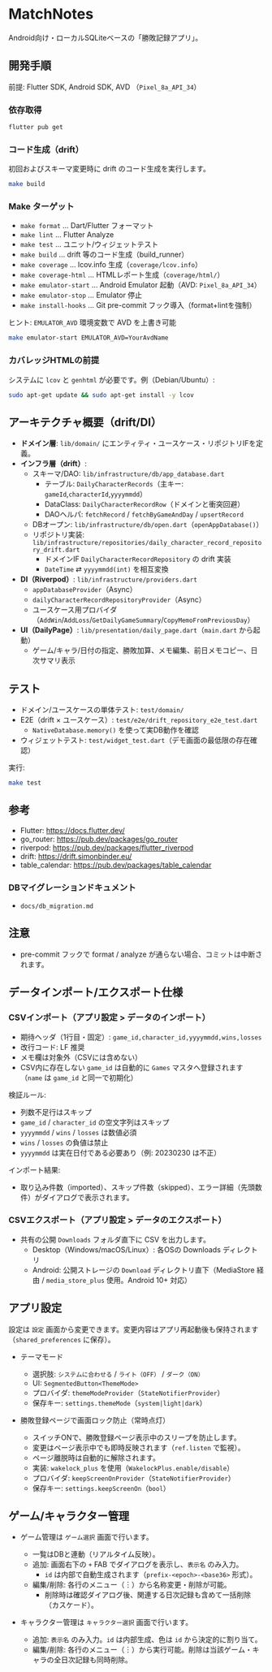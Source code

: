 # MatchNotes

 Android向け・ローカルSQLiteベースの「勝敗記録アプリ」。

## 開発手順

前提: Flutter SDK, Android SDK, AVD （`Pixel_8a_API_34`）

### 依存取得

```bash
flutter pub get
```

### コード生成（drift）

初回およびスキーマ変更時に drift のコード生成を実行します。

```bash
make build
```

### Make ターゲット

- `make format` … Dart/Flutter フォーマット
- `make lint` … Flutter Analyze
- `make test` … ユニット/ウィジェットテスト
- `make build` … drift 等のコード生成（build_runner）
- `make coverage` … lcov.info 生成（`coverage/lcov.info`）
- `make coverage-html` … HTMLレポート生成（`coverage/html/`）
- `make emulator-start` … Android Emulator 起動（AVD: `Pixel_8a_API_34`）
- `make emulator-stop` … Emulator 停止
- `make install-hooks` … Git pre-commit フック導入（format+lintを強制）

ヒント: `EMULATOR_AVD` 環境変数で AVD を上書き可能

```bash
make emulator-start EMULATOR_AVD=YourAvdName
```

### カバレッジHTMLの前提

システムに `lcov` と `genhtml` が必要です。例（Debian/Ubuntu）:

```bash
sudo apt-get update && sudo apt-get install -y lcov
```

## アーキテクチャ概要（drift/DI）

- **ドメイン層**: `lib/domain/` にエンティティ・ユースケース・リポジトリIFを定義。
- **インフラ層（drift）**:
  - スキーマ/DAO: `lib/infrastructure/db/app_database.dart`
    - テーブル: `DailyCharacterRecords`（主キー: `gameId`,`characterId`,`yyyymmdd`）
    - DataClass: `DailyCharacterRecordRow`（ドメインと衝突回避）
    - DAOヘルパ: `fetchRecord` / `fetchByGameAndDay` / `upsertRecord`
  - DBオープン: `lib/infrastructure/db/open.dart`（`openAppDatabase()`）
  - リポジトリ実装: `lib/infrastructure/repositories/daily_character_record_repository_drift.dart`
    - ドメインIF `DailyCharacterRecordRepository` の drift 実装
    - `DateTime` ⇄ `yyyymmdd(int)` を相互変換
- **DI（Riverpod）**: `lib/infrastructure/providers.dart`
  - `appDatabaseProvider`（Async）
  - `dailyCharacterRecordRepositoryProvider`（Async）
  - ユースケース用プロバイダ（`AddWin`/`AddLoss`/`GetDailyGameSummary`/`CopyMemoFromPreviousDay`）
- **UI（DailyPage）**: `lib/presentation/daily_page.dart`（`main.dart` から起動）
  - ゲーム/キャラ/日付の指定、勝敗加算、メモ編集、前日メモコピー、日次サマリ表示

## テスト

- ドメイン/ユースケースの単体テスト: `test/domain/`
- E2E（drift × ユースケース）: `test/e2e/drift_repository_e2e_test.dart`
  - `NativeDatabase.memory()` を使って実DB動作を確認
- ウィジェットテスト: `test/widget_test.dart`（デモ画面の最低限の存在確認）

実行:

```bash
make test
```

## 参考

 - Flutter: https://docs.flutter.dev/
 - go_router: https://pub.dev/packages/go_router
 - riverpod: https://pub.dev/packages/flutter_riverpod
 - drift: https://drift.simonbinder.eu/
 - table_calendar: https://pub.dev/packages/table_calendar

### DBマイグレーションドキュメント

- `docs/db_migration.md`

## 注意

- pre-commit フックで format / analyze が通らない場合、コミットは中断されます。

## データインポート/エクスポート仕様

### CSVインポート（アプリ設定 > データのインポート）

- 期待ヘッダ（1行目・固定）: `game_id,character_id,yyyymmdd,wins,losses`
- 改行コード: LF 推奨
- メモ欄は対象外（CSVには含めない）
- CSV内に存在しない `game_id` は自動的に `Games` マスタへ登録されます（`name` は `game_id` と同一で初期化）

検証ルール:

- 列数不足行はスキップ
- `game_id` / `character_id` の空文字列はスキップ
- `yyyymmdd` / `wins` / `losses` は数値必須
- `wins` / `losses` の負値は禁止
- `yyyymmdd` は実在日付である必要あり（例: 20230230 は不正）

インポート結果:

- 取り込み件数（imported）、スキップ件数（skipped）、エラー詳細（先頭数件）がダイアログで表示されます。

### CSVエクスポート（アプリ設定 > データのエクスポート）

- 共有の公開 `Downloads` フォルダ直下に CSV を出力します。
  - Desktop（Windows/macOS/Linux）: 各OSの Downloads ディレクトリ
  - Android: 公開ストレージの `Download` ディレクトリ直下（MediaStore 経由 / `media_store_plus` 使用。Android 10+ 対応）

## アプリ設定

設定は `設定` 画面から変更できます。変更内容はアプリ再起動後も保持されます（`shared_preferences` に保存）。

- テーマモード
  - 選択肢: `システムに合わせる` / `ライト（OFF）` / `ダーク（ON）`
  - UI: `SegmentedButton<ThemeMode>`
  - プロバイダ: `themeModeProvider`（`StateNotifierProvider`）
  - 保存キー: `settings.themeMode`（`system|light|dark`）

- 勝敗登録ページで画面ロック防止（常時点灯）
  - スイッチONで、勝敗登録ページ表示中のスリープを防止します。
  - 変更はページ表示中でも即時反映されます（`ref.listen` で監視）。
  - ページ離脱時は自動的に解除されます。
  - 実装: `wakelock_plus` を使用（`WakelockPlus.enable/disable`）
  - プロバイダ: `keepScreenOnProvider`（`StateNotifierProvider`）
  - 保存キー: `settings.keepScreenOn`（`bool`）

## ゲーム/キャラクター管理

- ゲーム管理は `ゲーム選択` 画面で行います。
  - 一覧はDBと連動（リアルタイム反映）。
  - 追加: 画面右下の `+` FAB でダイアログを表示し、`表示名` のみ入力。
    - `id` は内部で自動生成されます（`prefix-<epoch>-<base36>` 形式）。
  - 編集/削除: 各行のメニュー（︙）から名称変更・削除が可能。
    - 削除時は確認ダイアログ後、関連する日次記録も含めて一括削除（カスケード）。

- キャラクター管理は `キャラクター選択` 画面で行います。
  - 追加: `表示名` のみ入力。`id` は内部生成、色は `id` から決定的に割り当て。
  - 編集/削除: 各行のメニュー（︙）から実行可能。削除は当該ゲーム・キャラの全日次記録も同時削除。
